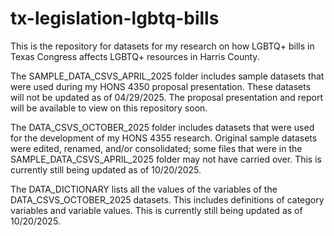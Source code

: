 # tx-legislation-lgbtq-bills
This is the repository for datasets for my research on how LGBTQ+ bills in Texas Congress affects LGBTQ+ resources in Harris County.

The SAMPLE_DATA_CSVS_APRIL_2025 folder includes sample datasets that were used during my HONS 4350 proposal presentation. These datasets will not be updated as of 04/29/2025. The proposal presentation and report will be available to view on this repository soon.

The DATA_CSVS_OCTOBER_2025 folder includes datasets that were used for the development of my HONS 4355 research. Original sample datasets were edited, renamed, and/or consolidated; some files that were in the SAMPLE_DATA_CSVS_APRIL_2025 folder may not have carried over. This is currently still being updated as of 10/20/2025.

The DATA_DICTIONARY lists all the values of the variables of the DATA_CSVS_OCTOBER_2025 datasets. This includes definitions of category variables and variable values. This is currently still being updated as of 10/20/2025.
